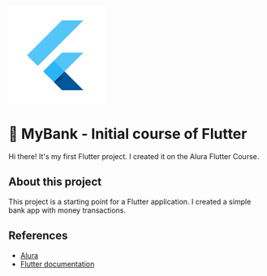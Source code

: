 ![Logo](https://github.com/jmspmontenegro/flutter-alurabank/blob/master/web/icons/Icon-192.png?raw=true)

# 🚀 MyBank - Initial course of Flutter

Hi there! It's my first Flutter project. I created it on the Alura Flutter Course.



## About this project

This project is a starting point for a Flutter application. I created a simple bank app with money transactions.
## References

- [Alura](https://alura.com.br)
- [Flutter documentation](https://flutter.dev/docs)
